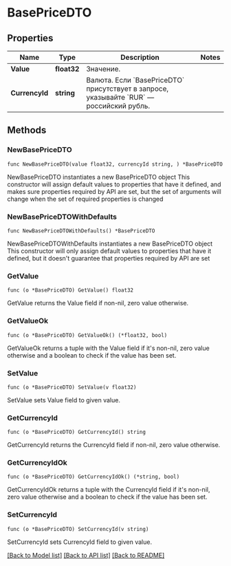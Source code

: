 # BasePriceDTO

## Properties

Name | Type | Description | Notes
------------ | ------------- | ------------- | -------------
**Value** | **float32** | Значение. | 
**CurrencyId** | **string** | Валюта.  Если &#x60;BasePriceDTO&#x60; присутствует в запросе, указывайте &#x60;RUR&#x60; — российский рубль.  | 

## Methods

### NewBasePriceDTO

`func NewBasePriceDTO(value float32, currencyId string, ) *BasePriceDTO`

NewBasePriceDTO instantiates a new BasePriceDTO object
This constructor will assign default values to properties that have it defined,
and makes sure properties required by API are set, but the set of arguments
will change when the set of required properties is changed

### NewBasePriceDTOWithDefaults

`func NewBasePriceDTOWithDefaults() *BasePriceDTO`

NewBasePriceDTOWithDefaults instantiates a new BasePriceDTO object
This constructor will only assign default values to properties that have it defined,
but it doesn't guarantee that properties required by API are set

### GetValue

`func (o *BasePriceDTO) GetValue() float32`

GetValue returns the Value field if non-nil, zero value otherwise.

### GetValueOk

`func (o *BasePriceDTO) GetValueOk() (*float32, bool)`

GetValueOk returns a tuple with the Value field if it's non-nil, zero value otherwise
and a boolean to check if the value has been set.

### SetValue

`func (o *BasePriceDTO) SetValue(v float32)`

SetValue sets Value field to given value.


### GetCurrencyId

`func (o *BasePriceDTO) GetCurrencyId() string`

GetCurrencyId returns the CurrencyId field if non-nil, zero value otherwise.

### GetCurrencyIdOk

`func (o *BasePriceDTO) GetCurrencyIdOk() (*string, bool)`

GetCurrencyIdOk returns a tuple with the CurrencyId field if it's non-nil, zero value otherwise
and a boolean to check if the value has been set.

### SetCurrencyId

`func (o *BasePriceDTO) SetCurrencyId(v string)`

SetCurrencyId sets CurrencyId field to given value.



[[Back to Model list]](../README.md#documentation-for-models) [[Back to API list]](../README.md#documentation-for-api-endpoints) [[Back to README]](../README.md)


